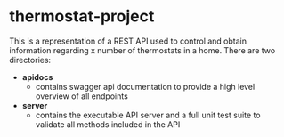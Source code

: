 # thermostat-project

This is a representation of a REST API used to control and obtain information regarding x number of thermostats in a home.
There are two directories:

  - <b>apidocs</b>
      - contains swagger api documentation to provide a high level overview of all endpoints
  - <b>server</b>
      - contains the executable API server and a full unit test suite to validate all methods included in the API
